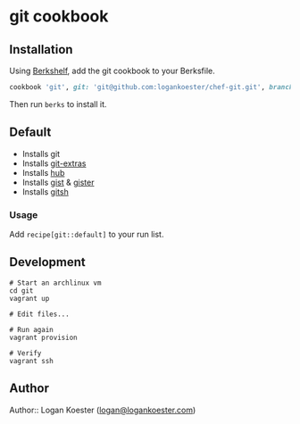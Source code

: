 # git cookbook

## Installation

Using [Berkshelf](http://berkshelf.com/), add the git cookbook to your Berksfile.

```ruby
cookbook 'git', git: 'git@github.com:logankoester/chef-git.git', branch: 'master'
```

Then run `berks` to install it.

## Default

* Installs git
* Installs [git-extras](https://github.com/visionmedia/git-extras)
* Installs [hub](https://github.com/github/hub)
* Installs [gist](https://github.com/defunkt/gist) & [gister](https://github.com/weakish/gister)
* Installs [gitsh](https://github.com/thoughtbot/gitsh)

### Usage

Add `recipe[git::default]` to your run list.

## Development

    # Start an archlinux vm
    cd git
    vagrant up 

    # Edit files...

    # Run again
    vagrant provision 

    # Verify
    vagrant ssh

## Author

Author:: Logan Koester (<logan@logankoester.com>)
